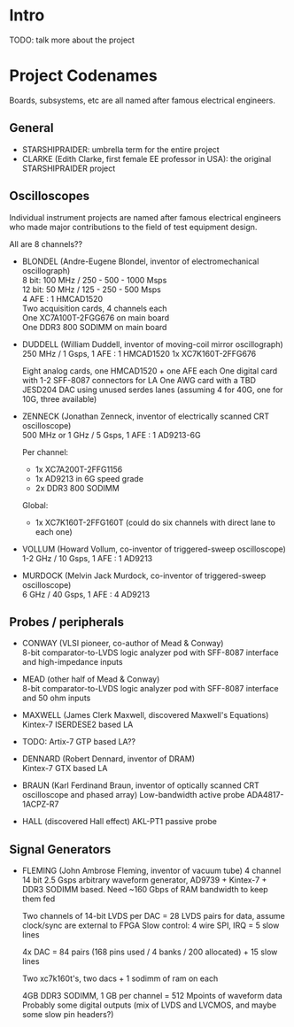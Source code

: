# Intro

TODO: talk more about the project

# Project Codenames

Boards, subsystems, etc are all named after famous electrical engineers.

## General

* STARSHIPRAIDER: umbrella term for the entire project
* CLARKE (Edith Clarke, first female EE professor in USA): the original STARSHIPRAIDER project

## Oscilloscopes

Individual instrument projects are named after famous electrical engineers who made major contributions to the field of
test equipment design.

All are 8 channels??

* BLONDEL (Andre-Eugene Blondel, inventor of electromechanical oscillograph) \
  8 bit: 100 MHz / 250 - 500 - 1000 Msps \
  12 bit: 50 MHz / 125 - 250 - 500 Msps \
  4 AFE : 1 HMCAD1520 \
  Two acquisition cards, 4 channels each \
  One XC7A100T-2FGG676 on main board \
  One DDR3 800 SODIMM on main board

* DUDDELL (William Duddell, inventor of moving-coil mirror oscillograph) \
  250 MHz / 1 Gsps, 1 AFE : 1 HMCAD1520
  1x XC7K160T-2FFG676

  Eight analog cards, one HMCAD1520 + one AFE each
  One digital card with 1-2 SFF-8087 connectors for LA
  One AWG card with a TBD JESD204 DAC using unused serdes lanes (assuming 4 for 40G, one for 10G, three available)

* ZENNECK (Jonathan Zenneck, inventor of electrically scanned CRT oscilloscope) \
  500 MHz or 1 GHz / 5 Gsps, 1 AFE : 1 AD9213-6G

  Per channel:
  * 1x XC7A200T-2FFG1156
  * 1x AD9213 in 6G speed grade
  * 2x DDR3 800 SODIMM

  Global:
  * 1x XC7K160T-2FFG160T (could do six channels with direct lane to each one)

* VOLLUM (Howard Vollum, co-inventor of triggered-sweep oscilloscope) \
  1-2 GHz / 10 Gsps, 1 AFE : 1 AD9213

* MURDOCK (Melvin Jack Murdock, co-inventor of triggered-sweep oscilloscope) \
  6 GHz / 40 Gsps, 1 AFE : 4 AD9213

## Probes / peripherals

* CONWAY (VLSI pioneer, co-author of Mead & Conway) \
  8-bit comparator-to-LVDS logic analyzer pod with SFF-8087 interface and high-impedance inputs

* MEAD (other half of Mead & Conway) \
  8-bit comparator-to-LVDS logic analyzer pod with SFF-8087 interface and 50 ohm inputs

* MAXWELL (James Clerk Maxwell, discovered Maxwell's Equations) \
  Kintex-7 ISERDESE2 based LA

* TODO: Artix-7 GTP based LA??

* DENNARD (Robert Dennard, inventor of DRAM) \
  Kintex-7 GTX based LA

* BRAUN (Karl Ferdinand Braun, inventor of optically scanned CRT oscilloscope and phased array)
  Low-bandwidth active probe
	ADA4817-1ACPZ-R7

* HALL (discovered Hall effect)
  AKL-PT1 passive probe

## Signal Generators

* FLEMING (John Ambrose Fleming, inventor of vacuum tube)
  4 channel 14 bit 2.5 Gsps arbitrary waveform generator, AD9739 + Kintex-7 + DDR3 SODIMM based.
  Need ~160 Gbps of RAM bandwidth to keep them fed

  Two channels of 14-bit LVDS per DAC = 28 LVDS pairs for data, assume clock/sync are external to FPGA
  Slow control: 4 wire SPI, IRQ = 5 slow lines

  4x DAC = 84 pairs (168 pins used / 4 banks / 200 allocated) + 15 slow lines

  Two xc7k160t's, two dacs + 1 sodimm of ram on each

  4GB DDR3 SODIMM, 1 GB per channel = 512 Mpoints of waveform data
  Probably some digital outputs (mix of LVDS and LVCMOS, and maybe some slow pin headers?)
